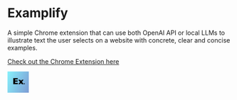 # Examplify


A simple Chrome extension that can use both OpenAI API or local LLMs to illustrate text the user selects on a website with concrete, clear and concise examples.

[Check out the Chrome Extension here](https://chromewebstore.google.com/detail/kgponldpohkacajhgfeghaimdnmdlfbf?utm_source=item-share-cb)

![logo](https://github.com/maxime7770/Examplify/blob/main/frontend/icons/icon48.png)
